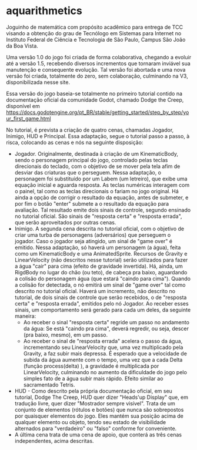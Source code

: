 # aquarithmetics
Joguinho de matemática com propósito acadêmico para entrega de TCC visando a obtenção do grau de Tecnólogo em Sistemas para Internet no Instituto Federal de Ciência e Tecnologia de São Paulo, Campus São João da Boa Vista.

Uma versão 1.0 do jogo foi criada de forma colaborativa, chegando a evoluir até a versão 1.5, recebendo diversos incrementos que tornaram inviável sua manutenção e consequente evolução. Tal versão foi abortada e uma nova versão foi criada, totalmente do zero, sem colaboração, culminando na V3, disponibilizada nesse site.

Essa versão do jogo baseia-se totalmente no primeiro tutorial contido na documentação oficial da comunidade Godot, chamado Dodge the Creep, disponível em  https://docs.godotengine.org/pt_BR/stable/getting_started/step_by_step/your_first_game.html

No tutorial, é prevista a criação de quatro cenas, chamadas Jogador, Inimigo, HUD e Principal.
Essa adaptação, segue o tutorial passo a passo, à risca, colocando as cenas e nós na seguinte disposição:
* Jogador. Originalmente, destinada à criação de um KinematicBody, sendo o personagem principal do jogo, controlado pelas teclas direcionais do teclado, com o objetivo de se mover pela tela afim de desviar das criaturas que o perseguem.
Nessa adaptação, o personagem foi substituído por um Labem (um letreiro), que exibe uma equação inicial e aguarda resposta. As teclas numéricas interagem com o painel, tal como as teclas direcionais o fariam no jogo original. Há ainda a opção de corrigir o resultado da equação, antes de submeter, e por fim o botão "enter" submete a o resultado da equação para avaliação. Tal resultado emite dois sinais de controle, segundo ensinado no tutorial oficial. São sinais de "resposta certa" e "resposta errada", que serão aproveitados por outras cenas.
* Inimigo. A segunda cena descrita no tutorial oficial, com o objetivo de criar uma turba de personagens (adversários) que perseguem o jogador. Caso o jogador seja atingido, um sinal de "game over" é emitido. Nessa adaptação, só haverá um personagem (a água), feita como um KinematicBody e uma AnimatedSprite. Recursos de Gravity e LinearVelocity (não descritos nesse tutorial) serão utilizados para fazer a água "cair" para cima (efeito de gravidade invertida). Há, ainda, um RigdBody no lugar do chão (ou teto), de cabeça pra baixo, aguardando a colisão do personagem água (que estará "caindo para cima"). Quando a colisão for detectada, o nó emitirá um sinal de "game over" tal como descrito no tutorial oficial. Haverá um incremento, não descrito no tutorial, de dois sinais de controle que serão recebidos, o de "resposta certa" e "resposta errada", emitidos pelo nó Jogador. Ao receber esses sinais, um comportamento será gerado para cada um deles, da seguinte maneira:
  - Ao receber o sinal "resposta certa" regride um passo no andamento da água: Se está "caindo pra cima", deverá regredir, ou seja, descer (pra baixo, mesmo), em um passo.
  - Ao receber o sinal de "resposta errada" acelera o passo da água, incrementando seu LinearVelocity que, uma vez multiplicado pela Gravity, a faz subir mais depressa.
É esperado que a velocidade de subida da água aumente com o tempo, uma vez que a cada Delta (função process(delta) ), a gravidade é multiplicada por LinearVelocity, culminando no aumento da dificuldade do jogo pelo simples fato de a água subir mais rápido. Efeito similar ao sacramentado Tetris.
* HUD - Como descrito pela própria documentação oficial, em seu tutorial, Dodge The Creep, HUD quer dizer "Heads'up Display" que, em tradução livre, quer dizer "Mostrador sempre visível". Trata de um conjunto de elementos (rótulos e botões) que nunca são sobrepostos por quaisquer elementos do jogo. Eles mantém sua posição acima de qualquer elemento ou objeto, tendo seu estado de visibilidade alternados para "verdadeiro" ou "falso" conforme for conveniente.
* A última cena trata de uma cena de apoio, que conterá as três cenas independentes, acima descritas.
